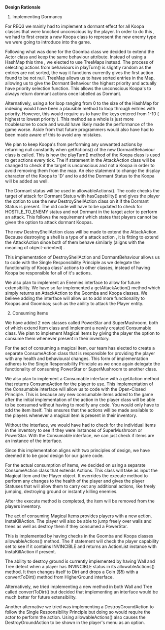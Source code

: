 **Design Rationale**

1. Implementing Dormancy

For REQ3 we mainly had to implement a dormant effect for all Koopa classes that were knocked unconscious by the player. In order to do this
, we had to first create a new Koopa class to represent the new enemy type we were going to introduce into the game.


Following what was done for the Goomba class we decided to extend the Actor class and keep the same behaviour attribute. Instead of using a HashMap this time
, we elected to use TreeMaps instead. The process of selecting actions from behaviours in playTurn() is slightly random as the entries are not sorted,
the way it functions currently gives the first action found to be not null. TreeMap allows us to have sorted entries in the Map, allowing us to give the Dormant Behaviour
the highest priority and actually have priority selection function. This allows the unconscious Koopa's to always return dormant actions once labelled as Dormant.

Alternatively, using a for loop ranging from 0 to the size of the HashMap for indexing would have been a plausible method to loop through entries with priority.
However, this would require us to have the keys entered from 1-10 ( highest to lowest priority ). This method as a whole is just more troublesome to code and would have
likely made the performance of the game worse. Aside from that future programmers would also have had to been made aware of this to avoid any mistakes.


We plan to keep Koopa's from performing any unwanted actions by returning null constantly when getActions() of the new DormantBehaviour class is called.
This is how the playTurn() method of the Koopa class is used to get actions every tick. The if statement in the AttackAction class will be changed to check if the target is
unconscious and not a Koopa in order to avoid removing them from the map. An else statement to change the display character of the Koopa to 'D' and to add the Dormant Status
to the Koopa will be added as well.

The Dormant status will be used in allowableActions(). The code checks the target of attack for Dormant Status with hasCapability() 
and gives the player the option to use the new DestroyShellAction class on it if the Dormant Status is present. The old code will have to be updated to check for
HOSTILE_TO_ENEMY status and not Dormant in the target actor to perform an attack. This follows the requirement which states that players cannot be given the option to attack dormant Koopas.

The new DestroyShellAction class will be made to extend the AttackAction. Because destroying a shell is a type of a attack action
, it is fitting to extend the AttackAction since both of them behave similarly (aligns with the meaning of object-oriented) .

This implementation of DestroyShellAction and DormantBehaviour allows us to code with the Single Responsibility Principle
as we delegate the functionality of Koopa class' actions to other classes, instead of having Koopa be responsible for
all of it's actions.

We also plan to implement an Enemies interface to allow for future extensibility. We have so far implemented a getAttackAction() method which simply returns an AttackAction to the Goomba and Koopa classes.
We believe adding the interface will allow us to add more functionality to Koopas and Goombas; such as the ability to attack the Player entity.

2. Consuming Items

We have added 2 new classes called PowerStar and SuperMushroom, both of which extend Item class and Implement a newly created
Consumable class. We plan to implement Magical Items by giving the player the option to consume them whenever present in their inventory.

For the act of consuming a magical item, our team has elected to create a separate ConsumeAction class
that is responsible for providing the player with any health and behavioural
changes. This form of implementation adheres to the Single Responsibility Principle as we once again delegate the
functionality of consuming PowerStar or SuperMushroom to another class.

We also plan to implement a Consumable interface with a getAction method that returns ConsumeAction for the player to use.
This implementation of the Consumable interface will allow us to code with the Open-Closed Principle. This is because
any new consumable items added to the game after the initial implementation of the action in the player class
will be able to be consumed without having to modify any code. You would only have to add the item itself. 
This ensures that the actions will be made available to the players whenever a magical item is present in their inventory.

Without the interface, we would have had to check for the individual items in the inventory to see if they were instances of SuperMushroom or PowerStar.
With the Consumable interface, we can just check if items are an instance of the interface.

Since this implementation aligns with two principles of design, we have deemed it to be good design for our game code.


For the actual consumption of items, we decided on using a separate ConsumeAction class that extends Actions.
This class will take as input the Magical Item and the Player object. It overrides the execute method to perform any changes to
the health of the player and gives the player Statuses that will allow them to carry out any additional actions, like freely jumping, destroying ground or instantly killing enemies.



After the execute method is completed, the item will be removed from the players inventory.


The act of consuming Magical Items provides players with a new action.
InstaKillAction. The player will also be able to jump freely over walls and trees as well as destroy them
if they consumed a PowerStar.

This is implemented by having checks in the Goomba and Koopa classes allowableActions() method. The if statement
will check the player capability set to see if it contains INVINCIBLE and returns an ActionList instance with InstaKillAction if present.

The ability to destroy ground is currently implemented by having Wall and Tree detect when a player has INVINCIBLE status in its
allowableActions() method. It then changes itself to Dirt and drops a Coin ($5) with a convertToDirt() method from HigherGround interface.

Alternatively, we tried implementing a new method in both Wall and Tree called convertToDirt() but decided that implementing 
an interface would be much better for future extensibility.

Another alternative we tried was implementing a DestroyGroundAction to follow the Single Responsibility Principle 
but doing so would require the actor to perform the action. Using allowableActions() also causes the DestroyGroundAction
to be shown in the player's menu as an option. 


